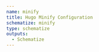 ```yaml
---
name: minify
title: Hugo Minify Configuration
schematize: minify
type: schematize
outputs:
  - Schematize
---
```

